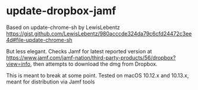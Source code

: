 # update-dropbox-jamf

Based on update-chrome-sh by LewisLebentz https://gist.github.com/LewisLebentz/980acccde324da79c6cfd24472c3ee4d#file-update-chrome-sh

But less elegant. Checks Jamf for latest reported version at https://www.jamf.com/jamf-nation/third-party-products/56/dropbox?view=info, then attempts to download the dmg from Dropbox.

This is meant to break at some point.
Tested on macOS 10.12.x and 10.13.x, meant for distribution via Jamf tools
